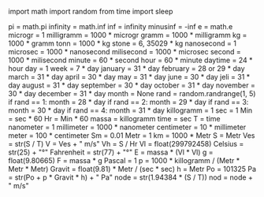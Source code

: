 import math
import random
from time import sleep


pi = math.pi
infinity = math.inf
inf = infinity
minusinf = -inf
e = math.e
microgr = 1
milligramm = 1000 * microgr
gramm = 1000 * milligramm
kg = 1000 * gramm
tonn = 1000 * kg
stone = 6, 35029 * kg
nanosecond = 1
microsec = 1000 * nanosecond
milisecond = 1000 * microsec
second = 1000 * milisecond
minute = 60 * second
hour = 60 * minute
daytime = 24 * hour
day = 1
week = 7 * day
january = 31 * day
february = 28 or 29 * day
march = 31 * day
april = 30 * day
may = 31 * day
june = 30 * day
jeli = 31 * day
august = 31 * day
september = 30 * day
october = 31 * day
november = 30 * day
december = 31 * day
month = None
rand = random.randrange(1, 5)
if rand == 1:
    month = 28 * day
if rand == 2:
    month = 29 * day
if rand == 3:
    month = 30 * day
if rand == 4:
    month = 31 * day
killogramm = 1
sec = 1
Min = sec * 60
Hr = Min * 60
massa = killogramm
time = sec
T = time
nanometer = 1
millimeter = 1000 * nanometer
centimeter = 10 * millimeter
meter = 100 * centimeter
Sm = 0.01
Metr = 1
km = 1000 * Metr
S = Metr
Ves = str(S / T)
V = Ves + " m/s"
Vh = S / Hr
Vl = float(299792458)
Celsius = str(25) + "°"
Fahrenheit = str(77) + "°"
E = massa * (Vl * Vl)
g = float(9.80665)
F = massa * g
Pascal = 1
p = 1000 * killogramm / (Metr * Metr * Metr)
Gravit = float(9.81) * Metr / (sec * sec)
h = Metr
Po = 101325
Pa = str(Po + p * Gravit * h) + " Pa"
node = str(1.94384 * (S / T))
nod = node + " m/s"
